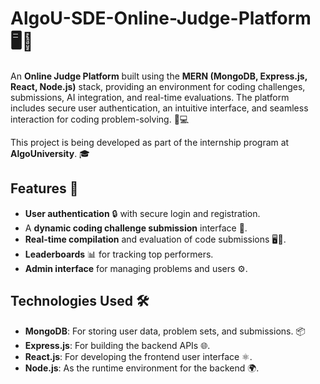 # AlgoU-SDE-Online-Judge-Platform 🖥️🚀

An **Online Judge Platform** built using the **MERN (MongoDB, Express.js, React, Node.js)** stack, providing an environment for coding challenges, submissions, AI integration, and real-time evaluations. The platform includes secure user authentication, an intuitive interface, and seamless interaction for coding problem-solving. 🤖💻

This project is being developed as part of the internship program at **AlgoUniversity**. 🎓

## Features 🌟
- **User authentication** 🔒 with secure login and registration.
- A **dynamic coding challenge submission** interface 📝.
- **Real-time compilation** and evaluation of code submissions 🖥️🔧.
- **Leaderboards** 📊 for tracking top performers.
- **Admin interface** for managing problems and users ⚙️.

## Technologies Used 🛠️
- **MongoDB**: For storing user data, problem sets, and submissions. 📦
- **Express.js**: For building the backend APIs 🌐.
- **React.js**: For developing the frontend user interface ⚛️.
- **Node.js**: As the runtime environment for the backend 🌍.
